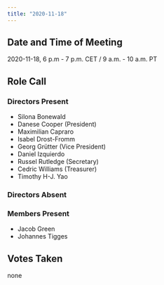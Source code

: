 ```yaml
---
title: "2020-11-18"
---
```


## Date and Time of Meeting
2020-11-18, 6 p.m - 7 p.m. CET / 9 a.m. - 10 a.m. PT

## Role Call

### Directors Present

* Silona Bonewald
* Danese Cooper (President)
* Maximilian Capraro
* Isabel Drost-Fromm
* Georg Grütter (Vice President)
* Daniel Izquierdo
* Russel Rutledge (Secretary)
* Cedric Williams (Treasurer)
* Timothy H-J. Yao

### Directors Absent

### Members Present
* Jacob Green
* Johannes Tigges

## Votes Taken
none